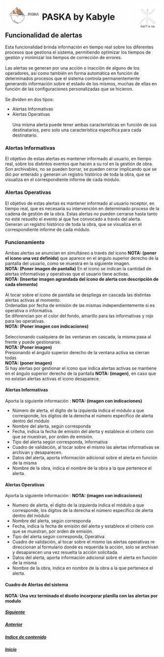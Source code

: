 <!---![LogoKabyle-Sinfondo-palabraKabYle](https://github.com/kabyleuy/kabyle2/blob/main/resources/LogoKabyle-Sinfondo-palabraKabYle.png?raw=true)--->
<!---![PalabraKabyle](resources/LogoKabyle-Sinfondo-palabraKabYle.png)--->

<img
  width="80"
  src="resources/LogoKabyle-Sinfondo-palabraKabYle.png"
  alt="Alt text"
  title="Kabyle SAS"
  style="display: inline-block; margin: 0 auto; max-width: 300px"
  align=right>
<img
  width="120"
  src="resources/Logo1-paska-CHCH.jpg"
  alt="Alt text"
  title="Paska by Kabyle"
  style="display: inline-block; margin: 0 auto; max-width: 300px"
  align=left>
  
<!---![Logo1-paska-CHCH](https://user-images.githubusercontent.com/111294790/187100277-dbd68fe2-9f6e-4175-b8bc-5bff73e4aed4.jpg)--->
# PASKA by Kabyle
## Funcionalidad de alertas

Esta funcionalidad brinda información en tiempo real sobre los diferentes procesos que gestiona el sistema, permitiendo optimizar los tiempos de gestión y minimizar los tiempos de corrección de errores.  \
\
Las alertas se generan por una acción o inacción de alguno de los operadores, así como también en forma automática en función de determinados procesos que el sistema controla permanentemente generando información sobre el estado de los mismos, muchas de ellas en función de las configuraciones personalizadas que se hicieron.  \
\
Se dividen en dos tipos:  
* Alertas Informativas  
* Alertas Operativas  
\
Una misma alerta puede tener ambas características en función de sus destinatarios, pero solo una característica específica para cada destinatario. 

### Alertas Informativas 
El objetivo de estas alertas es mantener informado al usuario, en tiempo real, sobre los distintos eventos que hacen a su rol en la gestión de obra.  \
Son archivables, no se pueden borrar, se pueden cerrar implicando que se dió por enterado y generan un registro histórico de toda la obra, que se visualiza en el correspondiente informe de cada módulo.  

### Alertas Operativas  
El objetivo de estas alertas es mantener informado al usuario receptor, en tiempo real, que es necesaria su intervención en determinado proceso de la cadena de gestión de la obra. Estas alertas no pueden cerrarse hasta tanto no esté resuelto el evento al que fue convocado a través del alerta.   \
Generan un registro histórico de toda la obra, que se visualiza en el correspondiente informe de cada módulo.  

### Funcionamiento  
Ambas alertas se anuncian en simultáneo a través del ícono **NOTA: (poner el icono una vez definido)** que aparece en el ángulo superior derecho de la pantalla del usuario, como se muestra en la siguiente imagen.  \
**NOTA: (Poner imagen de pantalla)**
En el icono se indican la cantidad de alertas informativas y operativas que el usuario tiene activas.  \
**NOTA: (Insertar imagen agrandada del icono de alerta con descripción de cada elemento)**  \
\
Al tocar sobre el ícono de pantalla se despliega en cascada las distintas alertas activas al momento.  \
Ordenadas por fecha de emisión de las mismas independientemente si es operativa o informativa.  \
Se diferencian por el color del fondo, amarillo para las informativas y rojo para las operativas.  \
**NOTA: (Poner imagen con indicaciones)**  \
\
Seleccionando cualquiera de las ventanas en cascada, la misma pasa al frente y puede gestionarse.  \
**NOTA: (Poner imagen)**  \
Presionando el ángulo superior derecho de la ventana activa se cierran todas   \
**NOTA: (poner imagen)**  \
Si hay alertas por gestionar el ícono que indica alertas activas se mantiene en el ángulo superior derecho de la pantalla **NOTA: (imagen)**, en caso que no existan alertas activas el icono desaparece.  

#### Alertas Informativas  
Aporta la siguiente información : **NOTA: (imagen con indicaciones)**  
* Número de alerta, el dígito de la izquierda indica el módulo a que corresponde, los dígitos de la derecha el número específico de alerta dentro del módulo 
* Nombre del alerta, según corresponda 
* Fecha, indica la fecha de emisión del alerta y establece el criterio con que se muestran, por orden de emisión. 
* Tipo del alerta según corresponda, Informativa  
* Cuadro de validación, al tocar sobre el mismo las alertas informativas se archivan y desaparecen. 
* Datos del alerta, aporta información adicional sobre el alerta en función de la misma 
* Nombre de la obra, indica el nombre de la obra a la que pertenece el alerta.  

#### Alertas Operativas  
Aporta la siguiente información : **NOTA: (imagen con indicaciones)** 
* Numero de alerta, el dígito de la izquierda indica el módulo a que corresponde, los dígitos de la derecha el número específico de alerta dentro del módulo
* Nombre del alerta, según corresponda
* Fecha, indica la fecha de emisión del alerta y establece el criterio con que se muestran, por orden de emisión.
* Tipo del alerta según corresponda, Operativa
* Cuadro de validación, al tocar sobre el mismo las alertas operativas re direccionan al formulario donde es requerida la acción, solo se archivan y desaparecen una vez resuelta la acción solicitada.
* Datos del alerta, aporta información adicional sobre el alerta en función de la misma
* Nombre de la obra, indica en nombre de la obra a la que pertenece el alerta.  
  
#### Cuadro de Alertas del sistema  
**NOTA: Una vez terminado el diseño incorporar planilla con las alertas por modulo**
##### [Siguiente](./4-AreasYPerfiles.md) 
##### [Anterior](./2-IndiceDeModulos.md)
##### [Indice de contenido](./0-IndicePpal.md) 

##### [Inicio](./README.md)  

<!---#### [Contacto](./Contacto.md)--->
 
